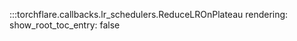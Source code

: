 :::torchflare.callbacks.lr_schedulers.ReduceLROnPlateau
    rendering:
             show_root_toc_entry: false
